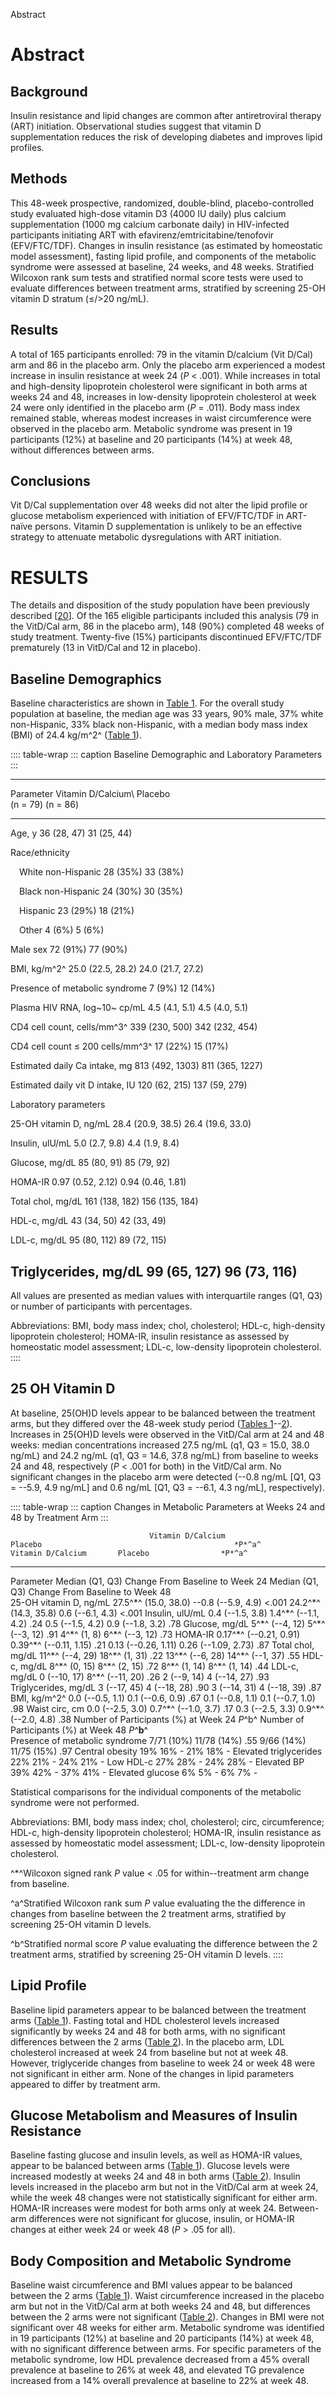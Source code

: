 Abstract

# Abstract

## Background

Insulin resistance and lipid changes are common after antiretroviral
therapy (ART) initiation. Observational studies suggest that vitamin D
supplementation reduces the risk of developing diabetes and improves
lipid profiles.

## Methods

This 48-week prospective, randomized, double-blind, placebo-controlled
study evaluated high-dose vitamin D3 (4000 IU daily) plus calcium
supplementation (1000 mg calcium carbonate daily) in HIV-infected
participants initiating ART with efavirenz/emtricitabine/tenofovir
(EFV/FTC/TDF). Changes in insulin resistance (as estimated by
homeostatic model assessment), fasting lipid profile, and components of
the metabolic syndrome were assessed at baseline, 24 weeks, and 48
weeks. Stratified Wilcoxon rank sum tests and stratified normal score
tests were used to evaluate differences between treatment arms,
stratified by screening 25-OH vitamin D stratum (≤/\>20 ng/mL).

## Results

A total of 165 participants enrolled: 79 in the vitamin D/calcium (Vit
D/Cal) arm and 86 in the placebo arm. Only the placebo arm experienced a
modest increase in insulin resistance at week 24 (*P* \< .001). While
increases in total and high-density lipoprotein cholesterol were
significant in both arms at weeks 24 and 48, increases in low-density
lipoprotein cholesterol at week 24 were only identified in the placebo
arm (*P* = .011). Body mass index remained stable, whereas modest
increases in waist circumference were observed in the placebo arm.
Metabolic syndrome was present in 19 participants (12%) at baseline and
20 participants (14%) at week 48, without differences between arms.

## Conclusions

Vit D/Cal supplementation over 48 weeks did not alter the lipid profile
or glucose metabolism experienced with initiation of EFV/FTC/TDF in
ART-naïve persons. Vitamin D supplementation is unlikely to be an
effective strategy to attenuate metabolic dysregulations with ART
initiation.

# RESULTS

The details and disposition of the study population have been previously
described \[[20](#)\]. Of the 165 eligible participants included this
analysis (79 in the VitD/Cal arm, 86 in the placebo arm), 148 (90%)
completed 48 weeks of study treatment. Twenty-five (15%) participants
discontinued EFV/FTC/TDF prematurely (13 in VitD/Cal and 12 in placebo).

## Baseline Demographics

Baseline characteristics are shown in [Table 1](#). For the overall
study population at baseline, the median age was 33 years, 90% male, 37%
white non-Hispanic, 33% black non-Hispanic, with a median body mass
index (BMI) of 24.4 kg/m^2^ ([Table 1](#)).

:::: table-wrap
::: caption
Baseline Demographic and Laboratory Parameters
:::

  ---------------------------------------------------------------------------
  Parameter                          Vitamin D/Calcium\   Placebo\
                                     (n = 79)             (n = 86)
  ---------------------------------- -------------------- -------------------
  Age, y                             36 (28, 47)          31 (25, 44)

  Race/ethnicity                                          

   White non-Hispanic                28 (35%)             33 (38%)

   Black non-Hispanic                24 (30%)             30 (35%)

   Hispanic                          23 (29%)             18 (21%)

   Other                             4 (6%)               5 (6%)

  Male sex                           72 (91%)             77 (90%)

  BMI, kg/m^2^                       25.0 (22.5, 28.2)    24.0 (21.7, 27.2)

  Presence of metabolic syndrome     7 (9%)               12 (14%)

  Plasma HIV RNA, log~10~ cp/mL      4.5 (4.1, 5.1)       4.5 (4.0, 5.1)

  CD4 cell count, cells/mm^3^        339 (230, 500)       342 (232, 454)

  CD4 cell count ≤ 200 cells/mm^3^   17 (22%)             15 (17%)

  Estimated daily Ca intake, mg      813 (492, 1303)      811 (365, 1227)

  Estimated daily vit D intake, IU   120 (62, 215)        137 (59, 279)

  Laboratory parameters                                   

  25-OH vitamin D, ng/mL             28.4 (20.9, 38.5)    26.4 (19.6, 33.0)

  Insulin, ulU/mL                    5.0 (2.7, 9.8)       4.4 (1.9, 8.4)

  Glucose, mg/dL                     85 (80, 91)          85 (79, 92)

  HOMA-IR                            0.97 (0.52, 2.12)    0.94 (0.46, 1.81)

  Total chol, mg/dL                  161 (138, 182)       156 (135, 184)

  HDL-c, mg/dL                       43 (34, 50)          42 (33, 49)

  LDL-c, mg/dL                       95 (80, 112)         89 (72, 115)

  Triglycerides, mg/dL               99 (65, 127)         96 (73, 116)
  ---------------------------------------------------------------------------

All values are presented as median values with interquartile ranges (Q1,
Q3) or number of participants with percentages.

Abbreviations: BMI, body mass index; chol, cholesterol; HDL-c,
high-density lipoprotein cholesterol; HOMA-IR, insulin resistance as
assessed by homeostatic model assessment; LDL-c, low-density lipoprotein
cholesterol.
::::

## 25 OH Vitamin D

At baseline, 25(OH)D levels appear to be balanced between the treatment
arms, but they differed over the 48-week study period ([Tables
1](#)--[2](#)). Increases in 25(OH)D levels were observed in the
VitD/Cal arm at 24 and 48 weeks: median concentrations increased 27.5
ng/mL (q1, Q3 = 15.0, 38.0 ng/mL) and 24.2 ng/mL (q1, Q3 = 14.6, 37.8
ng/mL) from baseline to weeks 24 and 48, respectively (*P* \< .001 for
both) in the VitD/Cal arm. No significant changes in the placebo arm
were detected (--0.8 ng/mL \[Q1, Q3 = --5.9, 4.9 ng/mL\] and 0.6 ng/mL
\[Q1, Q3 = --6.1, 4.3 ng/mL\], respectively).

:::: table-wrap
::: caption
Changes in Metabolic Parameters at Weeks 24 and 48 by Treatment Arm
:::

                                   Vitamin D/Calcium                                 Placebo                                           *P*^a^                                  Vitamin D/Calcium       Placebo                *P*^a^
  -------------------------------- ------------------------------------------------- ------------------------------------------------- --------------------------------------- ----------------------- ---------------------- --------
  Parameter                        Median (Q1, Q3) Change From Baseline to Week 24   Median (Q1, Q3) Change From Baseline to Week 48                                                                                          
  25-OH vitamin D, ng/mL           27.5^\*^ (15.0, 38.0)                             --0.8 (--5.9, 4.9)                                \<.001                                  24.2^\*^ (14.3, 35.8)   0.6 (--6.1, 4.3)       \<.001
  Insulin, ulU/mL                  0.4 (--1.5, 3.8)                                  1.4^\*^ (--1.1, 4.2)                              .24                                     0.5 (--1.5, 4.2)        0.9 (--1.8, 3.2)       .78
  Glucose, mg/dL                   5^\*^ (--4, 12)                                   5^\*^ (--3, 12)                                   .91                                     4^\*^ (1, 8)            6^\*^ (--3, 12)        .73
  HOMA-IR                          0.17^\*^ (--0.21, 0.91)                           0.39^\*^ (--0.11, 1.15)                           .21                                     0.13 (--0.26, 1.11)     0.26 (--1.09, 2.73)    .87
  Total chol, mg/dL                11^\*^ (--4, 29)                                  18^\*^ (1, 31)                                    .22                                     13^\*^ (--6, 28)        14^\*^ (--1, 37)       .55
  HDL-c, mg/dL                     8^\*^ (0, 15)                                     8^\*^ (2, 15)                                     .72                                     8^\*^ (1, 14)           8^\*^ (1, 14)          .44
  LDL-c, mg/dL                     0 (--10, 17)                                      8^\*^ (--11, 20)                                  .26                                     2 (--9, 14)             4 (--14, 27)           .93
  Triglycerides, mg/dL             3 (--17, 45)                                      4 (--18, 28)                                      .90                                     3 (--14, 31)            4 (--18, 39)           .87
  BMI, kg/m^2^                     0.0 (--0.5, 1.1)                                  0.1 (--0.6, 0.9)                                  .67                                     0.1 (--0.8, 1.1)        0.1 (--0.7, 1.0)       .98
  Waist circ, cm                   0.0 (--2.5, 3.0)                                  0.7^\*^ (--1.0, 3.7)                              .17                                     0.3 (--2.5, 3.3)        0.9^\*^ (--2.0, 4.8)   .38
                                   Number of Participants (%) at Week 24             *P*^b^                                            Number of Participants (%) at Week 48   *P*^**b**^                                     
  Presence of metabolic syndrome   7/71 (10%)                                        11/78 (14%)                                       .55                                     9/66 (14%)              11/75 (15%)            .97
  Central obesity                  19%                                               16%                                               \-                                      21%                     18%                    \-
  Elevated triglycerides           22%                                               21%                                               \-                                      24%                     21%                    \-
  Low HDL-c                        27%                                               28%                                               \-                                      24%                     28%                    \-
  Elevated BP                      39%                                               42%                                               \-                                      37%                     41%                    \-
  Elevated glucose                 6%                                                5%                                                \-                                      6%                      7%                     \-

Statistical comparisons for the individual components of the metabolic
syndrome were not performed.

Abbreviations: BMI, body mass index; chol, cholesterol; circ,
circumference; HDL-c, high-density lipoprotein cholesterol; HOMA-IR,
insulin resistance as assessed by homeostatic model assessment; LDL-c,
low-density lipoprotein cholesterol.

^\*^Wilcoxon signed rank *P* value \< .05 for within--treatment arm
change from baseline.

^a^Stratified Wilcoxon rank sum *P* value evaluating the the difference
in changes from baseline between the 2 treatment arms, stratified by
screening 25-OH vitamin D levels.

^b^Stratified normal score *P* value evaluating the difference between
the 2 treatment arms, stratified by screening 25-OH vitamin D levels.
::::

## Lipid Profile

Baseline lipid parameters appear to be balanced between the treatment
arms ([Table 1](#)). Fasting total and HDL cholesterol levels increased
significantly by weeks 24 and 48 for both arms, with no significant
differences between the 2 arms ([Table 2](#)). In the placebo arm, LDL
cholesterol increased at week 24 from baseline but not at week 48.
However, triglyceride changes from baseline to week 24 or week 48 were
not significant in either arm. None of the changes in lipid parameters
appeared to differ by treatment arm.

## Glucose Metabolism and Measures of Insulin Resistance

Baseline fasting glucose and insulin levels, as well as HOMA-IR values,
appear to be balanced between arms ([Table 1](#)). Glucose levels were
increased modestly at weeks 24 and 48 in both arms ([Table 2](#)).
Insulin levels increased in the placebo arm but not in the VitD/Cal arm
at week 24, while the week 48 changes were not statistically significant
for either arm. HOMA-IR increases were modest for both arms only at week
24. Between-arm differences were not significant for glucose, insulin,
or HOMA-IR changes at either week 24 or week 48 (*P* \> .05 for all).

## Body Composition and Metabolic Syndrome

Baseline waist circumference and BMI values appear to be balanced
between the 2 arms ([Table 1](#)). Waist circumference increased in the
placebo arm but not in the VitD/Cal arm at both weeks 24 and 48, but
differences between the 2 arms were not significant ([Table 2](#)).
Changes in BMI were not significant over 48 weeks for either arm.
Metabolic syndrome was identified in 19 participants (12%) at baseline
and 20 participants (14%) at week 48, with no significant difference
between arms. For specific parameters of the metabolic syndrome, low HDL
prevalence decreased from a 45% overall prevalence at baseline to 26% at
week 48, and elevated TG prevalence increased from a 14% overall
prevalence at baseline to 22% at week 48.
